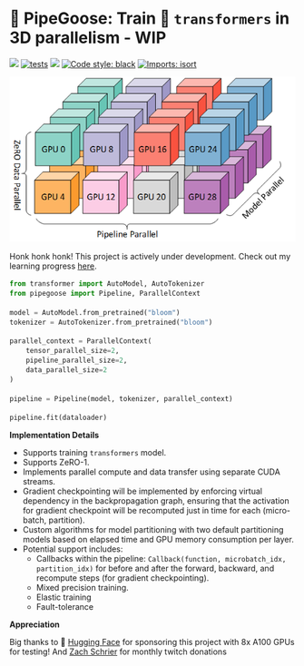 # 🚧 PipeGoose: Train 🤗 `transformers` in 3D parallelism - WIP

[<img src="https://img.shields.io/badge/license-MIT-blue">](https://github.com/xrsrke/pipegoose) [![tests](https://github.com/vwxyzjn/cleanrl/actions/workflows/tests.yaml/badge.svg)](https://github.com/xrsrke/pipegoose/actions/workflows/tests.yaml) [<img src="https://img.shields.io/discord/s9ZS9VXZ3p?label=discord">](https://discord.gg/s9ZS9VXZ3p) [![Code style: black](https://img.shields.io/badge/code%20style-black-000000.svg)](https://github.com/psf/black) [![Imports: isort](https://img.shields.io/badge/%20imports-isort-%231674b1?style=flat&labelColor=ef8336)](https://pycqa.github.io/isort/)


![pipeline](3d-parallelism.png)

<!-- [![docs](https://img.shields.io/github/deployments/Production?label=docs&logo=vercel)](https://docs.dev/) -->
<!-- [<img src="https://img.shields.io/youtube/channel/views/UCDdC6BIFRI0jvcwuhi3aI6w?style=social">](https://www.youtube.com/channel/UCDdC6BIFRI0jvcwuhi3aI6w/videos) -->
<!-- [<img src="https://img.shields.io/badge/%F0%9F%A4%97%20Models-Huggingface-F8D521">](https://huggingface.co) -->
<!-- [![Open In Colab](https://colab.research.google.com/assets/colab-badge.svg)](https://colab.research.google.com/github/blob/master/docs/get-started/CleanRL_Huggingface_Integration_Demo.ipynb) -->

Honk honk honk! This project is actively under development. Check out my learning progress [here](https://twitter.com/xariusrke/status/1667999818554413057).


``` python
from transformer import AutoModel, AutoTokenizer
from pipegoose import Pipeline, ParallelContext

model = AutoModel.from_pretrained("bloom")
tokenizer = AutoTokenizer.from_pretrained("bloom")

parallel_context = ParallelContext(
    tensor_parallel_size=2,
    pipeline_parallel_size=2,
    data_parallel_size=2
)

pipeline = Pipeline(model, tokenizer, parallel_context)

pipeline.fit(dataloader)
```

**Implementation Details**

- Supports training `transformers` model.
- Supports ZeRO-1.
- Implements parallel compute and data transfer using separate CUDA streams.
- Gradient checkpointing will be implemented by enforcing virtual dependency in the backpropagation graph, ensuring that the activation for gradient checkpoint will be recomputed just in time for each (micro-batch, partition).
- Custom algorithms for model partitioning with two default partitioning models based on elapsed time and GPU memory consumption per layer.
- Potential support includes:
    - Callbacks within the pipeline: `Callback(function, microbatch_idx, partition_idx)` for before and after the forward, backward, and recompute steps (for gradient checkpointing).
    - Mixed precision training.
    - Elastic training
    - Fault-tolerance

**Appreciation**

Big thanks to 🤗 [Hugging Face](https://huggingface.co/) for sponsoring this project with 8x A100 GPUs for testing! And [Zach Schrier](https://twitter.com/zach_schrier) for monthly twitch donations
